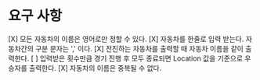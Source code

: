 # 요구 사항
[X] 모든 자동차의 이름은 영어로만 정할 수 있다.
[X] 자동차를 한줄로 입력 받는다. 자동차간의 구분 문자는 ',' 이다.
[X] 전진하는 자동차를 출력할 때 자동차 이름을 같이 출력한다.
[ ] 입력받은 횟수만큼 경기 진행 후 모두 종료되면 Location 값을 기준으로 우승자를 출력한다.
[X] 자동차의 이름은 중복될 수 없다.